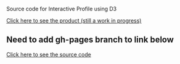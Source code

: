 Source code for Interactive Profile using D3

[Click here to see the product (still a work in progress)](http://mcgovey.github.io/d3-interactive-profile/index.html)

## Need to add gh-pages branch to link below
[Click here to see the source code](http://github.com/mcgovey/d3-interactive-profile/)

